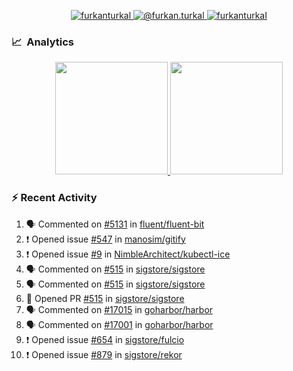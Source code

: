 <p align="center">
  <a href="https://linkedin.com/in/furkanturkal" target="blank">
    <img src="https://img.shields.io/badge/linkedin-%230077B5.svg?&style=for-the-badge&logo=linkedin&logoColor=white" alt="furkanturkal" />
  </a>
  <a href="https://medium.com/@furkan.turkal" target="blank">
    <img src="https://img.shields.io/badge/medium-%2312100E.svg?&style=for-the-badge&logo=medium&logoColor=white" alt="@furkan.turkal" />
  </a>
  <a href="https://twitter.com/furkanturkaI" target="blank">
    <img src="https://img.shields.io/badge/Twitter-1DA1F2?style=for-the-badge&logo=twitter&logoColor=white" alt="furkanturkaI" />
  </a>
</p>

### 📈 &nbsp;Analytics

<p align="center">
  <a href="https://coderstats.net/github/#Dentrax">
    <img height="180em" src="https://github-readme-stats-eight-theta.vercel.app/api?username=Dentrax&show_icons=true&theme=algolia&include_all_commits=true&count_private=true&line_height=26"/>
    <img height="180em" src="https://github-readme-stats-eight-theta.vercel.app/api/top-langs/?username=Dentrax&layout=compact&langs_count=8&theme=algolia&line_height=26"/>
  </a>
</p>

### :zap: Recent Activity

<!--START_SECTION:activity-->
1. 🗣 Commented on [#5131](https://github.com/fluent/fluent-bit/issues/5131) in [fluent/fluent-bit](https://github.com/fluent/fluent-bit)
2. ❗️ Opened issue [#547](https://github.com/manosim/gitify/issues/547) in [manosim/gitify](https://github.com/manosim/gitify)
3. ❗️ Opened issue [#9](https://github.com/NimbleArchitect/kubectl-ice/issues/9) in [NimbleArchitect/kubectl-ice](https://github.com/NimbleArchitect/kubectl-ice)
4. 🗣 Commented on [#515](https://github.com/sigstore/sigstore/issues/515) in [sigstore/sigstore](https://github.com/sigstore/sigstore)
5. 🗣 Commented on [#515](https://github.com/sigstore/sigstore/issues/515) in [sigstore/sigstore](https://github.com/sigstore/sigstore)
6. 💪 Opened PR [#515](https://github.com/sigstore/sigstore/pull/515) in [sigstore/sigstore](https://github.com/sigstore/sigstore)
7. 🗣 Commented on [#17015](https://github.com/goharbor/harbor/issues/17015) in [goharbor/harbor](https://github.com/goharbor/harbor)
8. 🗣 Commented on [#17001](https://github.com/goharbor/harbor/issues/17001) in [goharbor/harbor](https://github.com/goharbor/harbor)
9. ❗️ Opened issue [#654](https://github.com/sigstore/fulcio/issues/654) in [sigstore/fulcio](https://github.com/sigstore/fulcio)
10. ❗️ Opened issue [#879](https://github.com/sigstore/rekor/issues/879) in [sigstore/rekor](https://github.com/sigstore/rekor)
<!--END_SECTION:activity-->
